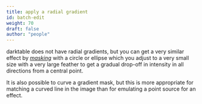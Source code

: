 ```yaml
---
title: apply a radial gradient
id: batch-edit
weight: 70
draft: false
author: "people"
---
```


darktable does not have radial gradients, but you can get a very similar effect by
[_masking_](../darkroom/masking-and-blending/masks/drawn.md)
with a circle or ellipse which you adjust to a very small size with a
very large feather to get a gradual drop-off in intensity in all
directions from a central point.

It is also possible to curve a gradient mask, but this is more
appropriate for matching a curved line in the image than for emulating
a point source for an effect.
